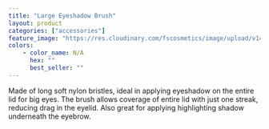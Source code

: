 ```yaml
---
title: "Large Eyeshadow Brush"
layout: product
categories: ["accessories"]
feature_image: "https://res.cloudinary.com/fscosmetics/image/upload/v1474874250/products/large-eyeshadow.jpg"
colors:
    - color_name: N/A
      hex: ""
      best_seller: ""
---
```

Made of long soft nylon bristles, ideal in applying eyeshadow on the entire lid for big eyes. The brush allows coverage of entire lid with just one streak, reducing drag in the eyelid. Also great for applying highlighting shadow underneath the eyebrow.